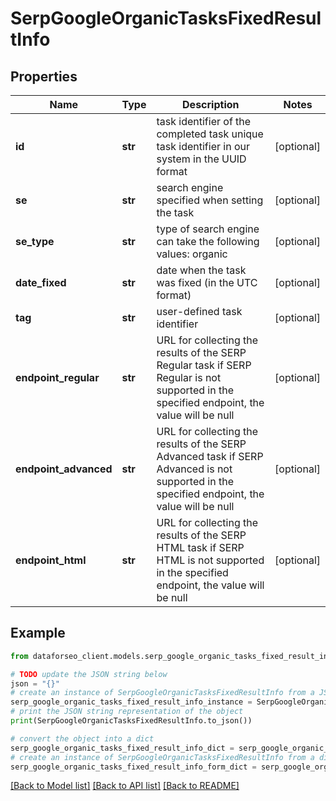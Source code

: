 # SerpGoogleOrganicTasksFixedResultInfo


## Properties

Name | Type | Description | Notes
------------ | ------------- | ------------- | -------------
**id** | **str** | task identifier of the completed task unique task identifier in our system in the UUID format | [optional] 
**se** | **str** | search engine specified when setting the task | [optional] 
**se_type** | **str** | type of search engine can take the following values: organic | [optional] 
**date_fixed** | **str** | date when the task was fixed (in the UTC format) | [optional] 
**tag** | **str** | user-defined task identifier | [optional] 
**endpoint_regular** | **str** | URL for collecting the results of the SERP Regular task if SERP Regular is not supported in the specified endpoint, the value will be null | [optional] 
**endpoint_advanced** | **str** | URL for collecting the results of the SERP Advanced task if SERP Advanced is not supported in the specified endpoint, the value will be null | [optional] 
**endpoint_html** | **str** | URL for collecting the results of the SERP HTML task if SERP HTML is not supported in the specified endpoint, the value will be null | [optional] 

## Example

```python
from dataforseo_client.models.serp_google_organic_tasks_fixed_result_info import SerpGoogleOrganicTasksFixedResultInfo

# TODO update the JSON string below
json = "{}"
# create an instance of SerpGoogleOrganicTasksFixedResultInfo from a JSON string
serp_google_organic_tasks_fixed_result_info_instance = SerpGoogleOrganicTasksFixedResultInfo.from_json(json)
# print the JSON string representation of the object
print(SerpGoogleOrganicTasksFixedResultInfo.to_json())

# convert the object into a dict
serp_google_organic_tasks_fixed_result_info_dict = serp_google_organic_tasks_fixed_result_info_instance.to_dict()
# create an instance of SerpGoogleOrganicTasksFixedResultInfo from a dict
serp_google_organic_tasks_fixed_result_info_form_dict = serp_google_organic_tasks_fixed_result_info.from_dict(serp_google_organic_tasks_fixed_result_info_dict)
```
[[Back to Model list]](../README.md#documentation-for-models) [[Back to API list]](../README.md#documentation-for-api-endpoints) [[Back to README]](../README.md)


